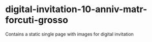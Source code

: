 # digital-invitation-10-anniv-matr-forcuti-grosso
Contains a static single page with images for digital invitation
